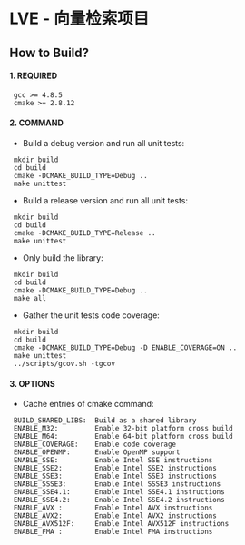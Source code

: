 # LVE - 向量检索项目 

## How to Build?

#### 1. REQUIRED

```
 gcc >= 4.8.5
 cmake >= 2.8.12
```

#### 2. COMMAND

* Build a debug version and run all unit tests:

```shell
 mkdir build
 cd build
 cmake -DCMAKE_BUILD_TYPE=Debug ..
 make unittest
```

* Build a release version and run all unit tests:

```shell
 mkdir build
 cd build
 cmake -DCMAKE_BUILD_TYPE=Release ..
 make unittest
```

* Only build the library:

```shell
 mkdir build
 cd build
 cmake -DCMAKE_BUILD_TYPE=Debug ..
 make all
```

* Gather the unit tests code coverage:

```shell
 mkdir build
 cd build
 cmake -DCMAKE_BUILD_TYPE=Debug -D ENABLE_COVERAGE=ON ..
 make unittest
 ../scripts/gcov.sh -tgcov
```

#### 3. OPTIONS

* Cache entries of cmake command:

```
 BUILD_SHARED_LIBS:  Build as a shared library
 ENABLE_M32:         Enable 32-bit platform cross build
 ENABLE_M64:         Enable 64-bit platform cross build
 ENABLE_COVERAGE:    Enable code coverage
 ENABLE_OPENMP:      Enable OpenMP support
 ENABLE_SSE:         Enable Intel SSE instructions
 ENABLE_SSE2:        Enable Intel SSE2 instructions
 ENABLE_SSE3:        Enable Intel SSE3 instructions
 ENABLE_SSSE3:       Enable Intel SSSE3 instructions
 ENABLE_SSE4.1:      Enable Intel SSE4.1 instructions
 ENABLE_SSE4.2:      Enable Intel SSE4.2 instructions
 ENABLE_AVX :        Enable Intel AVX instructions
 ENABLE_AVX2:        Enable Intel AVX2 instructions
 ENABLE_AVX512F:     Enable Intel AVX512F instructions
 ENABLE_FMA :        Enable Intel FMA instructions
```
